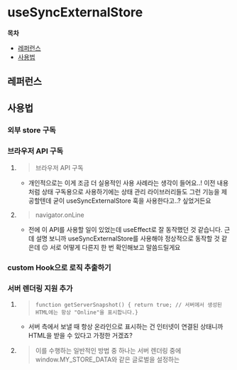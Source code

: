# useSyncExternalStore

**목차**

- [레퍼런스](#레퍼런스)
- [사용법](#사용법)

## 레퍼런스

## 사용법

### 외부 store 구독

### 브라우저 API 구독

1. > 브라우저 API 구독
    - 개인적으로는 이게 조금 더 실용적인 사용 사례라는 생각이 들어요..! 이전 내용처럼 상태 구독용으로 사용하기에는 상태 관리 라이브러리들도 그런 기능을 제공할텐데 굳이 useSyncExternalStore 훅을 사용한다고..? 싶었거든요 

2. > navigator.onLine
    - 전에 이 API를 사용할 일이 있었는데 useEffect로 잘 동작했던 것 같습니다. 근데 설명 보니까 useSyncExternalStore를 사용해야 정상적으로 동작할 것 같은데 😔
    서로 어떻게 다른지 한 번 확인해보고 말씀드릴게요

### custom Hook으로 로직 추출하기

### 서버 렌더링 지원 추가

1. > ``` function getServerSnapshot() { return true; // 서버에서 생성된 HTML에는 항상 "Online"을 표시합니다.} ```
    - 서버 측에서 보낼 때 항상 온라인으로 표시하는 건 인터넷이 연결된 상태니까 HTML을 받을 수 있다고 가정한 거겠죠?

2. > 이를 수행하는 일반적인 방법 중 하나는 서버 렌더링 중에 window.MY_STORE_DATA와 같은 글로벌을 설정하는 <script> 태그를 생성한 다음 클라이언트에서 getServerSnapshot에서 해당 글로벌을 읽어오는 것입니다. 외부 스토어에서 이를 수행하는 방법에 대한 지침을 제공해야 합니다.
    - 글로벌 변수 설정할 일은 앞으로 없을 줄 알았는데 최신 리액트에서 다시 만나게 될 줄이야 😅
